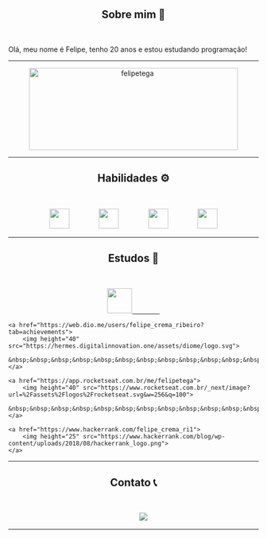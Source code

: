 <h2 align="center">Sobre mim 👋</h2>
<br>
<p>
    Olá, meu nome é Felipe, tenho 20 anos e estou estudando programação!
</p>
<hr>
<p align="center">
    <img src="https://github-readme-stats.vercel.app/api?username=felipetega&show_icons=true&theme=radical" alt="felipetega" height="165" width="420"/>
</p>
<hr>
<h2 align="center">Habilidades &#9881;&#65039;</h2>
<br>
<p align="center">
    <img height="40" src="https://devicons.railway.app/i/python.svg">
    &nbsp;&nbsp;&nbsp;&nbsp;&nbsp;&nbsp;&nbsp;&nbsp;&nbsp;&nbsp;&nbsp;&nbsp;&nbsp;
    <img height="40" src="https://devicons.railway.app/i/javascript.svg">
    &nbsp;&nbsp;&nbsp;&nbsp;&nbsp;&nbsp;&nbsp;&nbsp;&nbsp;&nbsp;&nbsp;&nbsp;&nbsp;
    <img height="40" src="https://devicons.railway.app/i/html5.svg">
    &nbsp;&nbsp;&nbsp;&nbsp;&nbsp;&nbsp;&nbsp;&nbsp;&nbsp;&nbsp;&nbsp;&nbsp;&nbsp;
    <img height="40" src="https://devicons.railway.app/i/css3.svg">
</p>
<hr>
<h2 align="center">Estudos &#128214;&#65039;</h2>
<br>
<p align="center">
    <a href="https://www.cursoemvideo.com/cursos/">
        <img height="50" src="https://www.cursoemvideo.com/wp-content/uploads/2019/08/cursoemvideo-logo.png">
        &nbsp;&nbsp;&nbsp;&nbsp;&nbsp;&nbsp;&nbsp;&nbsp;&nbsp;&nbsp;&nbsp;&nbsp;&nbsp;
    </a>
    
    <a href="https://web.dio.me/users/felipe_crema_ribeiro?tab=achievements">
        <img height="40" src="https://hermes.digitalinnovation.one/assets/diome/logo.svg">
        &nbsp;&nbsp;&nbsp;&nbsp;&nbsp;&nbsp;&nbsp;&nbsp;&nbsp;&nbsp;&nbsp;&nbsp;&nbsp;
    </a>
    
    <a href="https://app.rocketseat.com.br/me/felipetega">
        <img height="40" src="https://www.rocketseat.com.br/_next/image?url=%2Fassets%2Flogos%2Frocketseat.svg&w=256&q=100">
        &nbsp;&nbsp;&nbsp;&nbsp;&nbsp;&nbsp;&nbsp;&nbsp;&nbsp;&nbsp;&nbsp;&nbsp;&nbsp;
    </a>
    
    <a href="https://www.hackerrank.com/felipe_crema_ri1">
        <img height="25" src="https://www.hackerrank.com/blog/wp-content/uploads/2018/08/hackerrank_logo.png">
    </a>
</p>
<hr>
<h2 align="center">Contato &#128222;</h2>
<br>
<p align="center">
    &nbsp;&nbsp;&nbsp;&nbsp;&nbsp;&nbsp;&nbsp;&nbsp;&nbsp;
    <a href="https://www.linkedin.com/in/felipetega">
        <img src="https://img.shields.io/badge/felipetega-%230077B5.svg?&style=for-the-badge&logo=linkedin&logoColor=white&link=mailto:https://www.linkedin.com/in/felipetega/">
    </a>
</p>
<hr>




<!--
**felipetega/felipetega** is a ✨ _special_ ✨ repository because its `README.md` (this file) appears on your GitHub profile.

Here are some ideas to get you started:

- 🔭 I’m currently working on ...
- 🌱 I’m currently learning ...
- 👯 I’m looking to collaborate on ...
- 🤔 I’m looking for help with ...
- 💬 Ask me about ...
- 📫 How to reach me: ...
- 😄 Pronouns: ...
- ⚡ Fun fact: ...
-->
